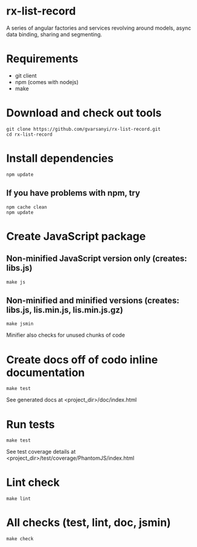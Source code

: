 rx-list-record
==============

A series of angular factories and services revolving around models, async data
binding, sharing and segmenting.


# Requirements
- git client
- npm (comes with nodejs)
- make

# Download and check out tools
    git clone https://github.com/gvarsanyi/rx-list-record.git
    cd rx-list-record

# Install dependencies
    npm update
## If you have problems with npm, try
    npm cache clean
    npm update

# Create JavaScript package
## Non-minified JavaScript version only (creates: libs.js)
    make js
## Non-minified and minified versions (creates: libs.js, lis.min.js, lis.min.js.gz)
    make jsmin
Minifier also checks for unused chunks of code

# Create docs off of codo inline documentation
    make test
See generated docs at <project_dir>/doc/index.html

# Run tests
    make test
See test coverage details at <project_dir>/test/coverage/PhantomJS<version>/index.html

# Lint check
    make lint

# All checks (test, lint, doc, jsmin)
    make check
